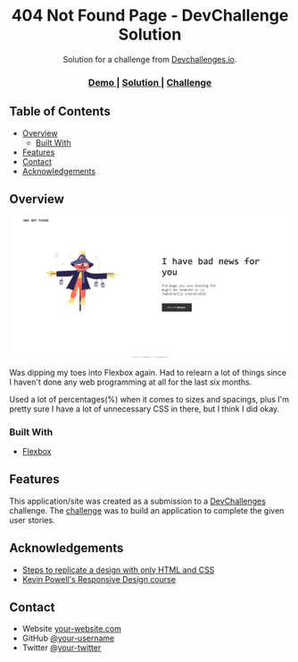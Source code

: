 <!-- Please update value in the {}  -->

<h1 align="center">404 Not Found Page - DevChallenge Solution</h1>

<div align="center">
   Solution for a challenge from  <a href="http://devchallenges.io" target="_blank">Devchallenges.io</a>.
</div>

<div align="center">
  <h3>
    <a href="https://maxmirav.github.io/DevChallenge-404-not-found/">
      Demo
    </a>
    <span> | </span>
    <a href="https://github.com/maxmirav/DevChallenge-404-not-found">
      Solution
    </a>
    <span> | </span>
    <a href="https://devchallenges.io/challenges/wBunSb7FPrIepJZAg0sY">
      Challenge
    </a>
  </h3>
</div>

<!-- TABLE OF CONTENTS -->

## Table of Contents

- [Overview](#overview)
  - [Built With](#built-with)
- [Features](#features)
- [Contact](#contact)
- [Acknowledgements](#acknowledgements)

<!-- OVERVIEW -->

## Overview

![screenshot](screenshot.PNG)

Was dipping my toes into Flexbox again. Had to relearn a lot of things since I haven't done any web programming at all for the last six months. 

Used a lot of percentages(%) when it comes to sizes and spacings, plus I'm pretty sure I have a lot of unnecessary CSS in there, but I think I did okay.

### Built With

<!-- This section should list any major frameworks that you built your project using. Here are a few examples.-->

- [Flexbox](https://css-tricks.com/snippets/css/a-guide-to-flexbox/)

## Features

<!-- List the features of your application or follow the template. Don't share the figma file here :) -->

This application/site was created as a submission to a [DevChallenges](https://devchallenges.io/challenges) challenge. The [challenge](https://devchallenges.io/challenges/wBunSb7FPrIepJZAg0sY) was to build an application to complete the given user stories.


## Acknowledgements

<!-- This section should list any articles or add-ons/plugins that helps you to complete the project. This is optional but it will help you in the future. For exmpale -->

- [Steps to replicate a design with only HTML and CSS](https://devchallenges-blogs.web.app/how-to-replicate-design/)
- [Kevin Powell's Responsive Design course](https://courses.kevinpowell.co/conquering-responsive-layouts)

## Contact

- Website [your-website.com](https://maxmirav.github.io/)
- GitHub [@your-username](https://github.com/maxmirav)
- Twitter [@your-twitter](https://twitter.com/MaxMiravite)
